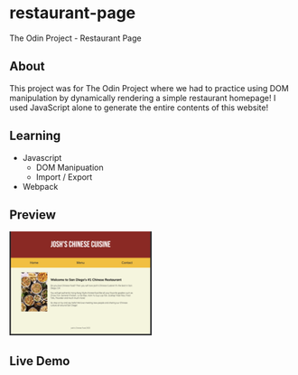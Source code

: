 # restaurant-page
The Odin Project - Restaurant Page

## About
This project was for The Odin Project where we had to practice using DOM manipulation by dynamically rendering a simple restaurant homepage! I used JavaScript alone to generate the entire contents of this website!

## Learning
- Javascript
  - DOM Manipuation
  - Import / Export
- Webpack

## Preview
<img src="https://github.com/thejoshyee/restaurant-page/blob/main/chinese-cuisine-preview.png" width="50%" />

## Live Demo




